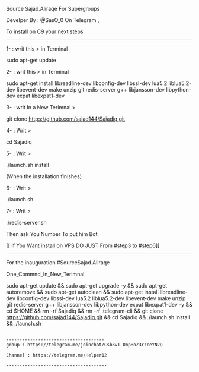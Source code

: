 Source Sajad.Aliraqe For Supergroups 

Develper By : @SasO_0 On Telegram ,

To install on C9 your next steps

--------------------------------------

1- : writ this > in Terminal 

sudo apt-get update 



2- : writ this > in Terminal 

sudo apt-get install libreadline-dev libconfig-dev libssl-dev lua5.2 liblua5.2-dev libevent-dev make unzip git redis-server g++ 
libjansson-dev libpython-dev expat libexpat1-dev



3- : writ In a New Terimnal >

git clone https://github.com/sajad144/Sajadiq.git



4- : Writ >

cd Sajadiq



5- : Writ >

./launch.sh install 



(When the installation finishes)



6- : Writ >

./launch.sh 


7- : Writ >

./redis-server.sh


Then ask You Number To put him Bot

[[ If You Want install on VPS DO JUST From #step3 to #step6]]

----------------------------

For the inauguration #SourceSajad.Aliraqe 



One_Commnd_In_New_Terimnal 



sudo apt-get update && sudo apt-get upgrade -y && sudo apt-get autoremove && sudo apt-get autoclean && sudo apt-get install 
libreadline-dev libconfig-dev libssl-dev lua5.2 liblua5.2-dev libevent-dev make unzip git redis-server g++ libjansson-dev 
libpython-dev expat libexpat1-dev -y && cd $HOME && rm -rf Sajadiq && rm -rf .telegram-cli && git clone https://github.com/sajad144/Sajadiq.git && cd Sajadiq && ./launch.sh install && ./launch.sh
~~~~~

-------------------------------------
group : https://telegram.me/joinchat/Csb3vT-OnpRoZ3YzceYN2Q

Channel : https://telegram.me/Helper12

--------------------------------------

